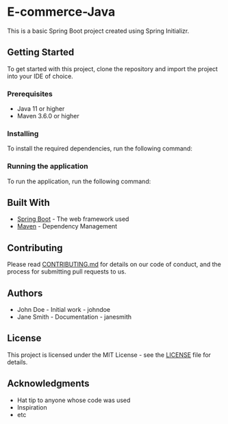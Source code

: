 # E-commerce-Java

This is a basic Spring Boot project created using Spring Initializr.

## Getting Started

To get started with this project, clone the repository and import the project into your IDE of choice.

### Prerequisites

- Java 11 or higher
- Maven 3.6.0 or higher

### Installing

To install the required dependencies, run the following command:


### Running the application

To run the application, run the following command:


## Built With

- [Spring Boot](https://spring.io/projects/spring-boot) - The web framework used
- [Maven](https://maven.apache.org/) - Dependency Management

## Contributing

Please read [CONTRIBUTING.md](CONTRIBUTING.md) for details on our code of conduct, and the process for submitting pull requests to us.

## Authors

- John Doe - Initial work - johndoe
- Jane Smith - Documentation - janesmith

## License

This project is licensed under the MIT License - see the [LICENSE](LICENSE) file for details.

## Acknowledgments

- Hat tip to anyone whose code was used
- Inspiration
- etc

